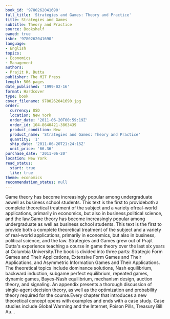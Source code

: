```yaml
---
book_id: '9780262041690'
full_title: 'Strategies and Games: Theory and Practice'
title: Strategies and Games
subtitle: Theory and Practice
source: Bookshelf
owned: true
isbn: '9780262041690'
language:
- English
topics:
- Economics
- Management
authors:
- Prajit K. Dutta
publisher: The MIT Press
length: 506 pages
date_published: '1999-02-16'
format: Hardcover
type: book
cover_filename: 9780262041690.jpg
order:
  currency: USD
  location: New York
  order_date: '2011-06-20T00:59:19Z'
  order_id: 104-8640421-3863439
  product_condition: New
  product_name: 'Strategies and Games: Theory and Practice'
  quantity: '1'
  ship_date: '2011-06-20T21:24:15Z'
  unit_price: '66.36'
purchase_date: '2011-06-20'
location: New York
read_status:
  start: true
  like: true
theme: economics
recommendation_status: null
---
```

Game theory has become increasingly popular among undergraduate aswell as business school students. This text is the first to provideboth a complete theoretical treatment of the subject and a variety ofreal-world applications, primarily in economics, but also in business,political science, and the law.Game theory has become increasingly popular among undergraduate as well as business school students. This text is the first to provide both a complete theoretical treatment of the subject and a variety of real-world applications, primarily in economics, but also in business, political science, and the law. Strategies and Games grew out of Prajit Dutta's experience teaching a course in game theory over the last six years at Columbia University.The book is divided into three parts: Strategic Form Games and Their Applications, Extensive Form Games and Their Applications, and Asymmetric Information Games and Their Applications. The theoretical topics include dominance solutions, Nash equilibrium, backward induction, subgame perfect equilibrium, repeated games, dynamic games, Bayes-Nash equilibrium, mechanism design, auction theory, and signaling. An appendix presents a thorough discussion of single-agent decision theory, as well as the optimization and probability theory required for the course.Every chapter that introduces a new theoretical concept opens with examples and ends with a case study. Case studies include Global Warming and the Internet, Poison Pills, Treasury Bill Au...
